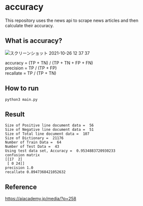 # accuracy
This repository uses the news api to scrape news articles and then calculate their accuracy.  

## What is accuracy?

![スクリーンショット 2021-10-26 12 37 37](https://user-images.githubusercontent.com/69021549/138804873-ba4faf81-8ab4-46a2-b143-1d20f8af4ebb.png)

accuracy = (TP + TN) / (TP + TN + FP + FN)  
precision = TP / (TP + FP)  
recallate = TP / (TP + TN)  

## How to run
```
python3 main.py
```

## Result
```
Size of Positive line document data =  56
Size of Negative line document data =  51
Size of Total line document data =  107
Size of Dictionary =  21176
Number of Train Data =  64
Number of Test Data =  43
Using test data set, Accuracy =  0.9534883720930233
confusion matrix
[[17  2]
 [ 0 24]]
precision 1.0
recallate 0.8947368421052632
```

## Reference
https://aiacademy.jp/media/?p=258  

